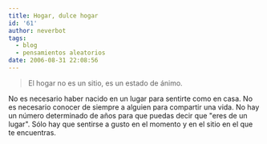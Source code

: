 ```yaml
---
title: Hogar, dulce hogar
id: '61'
author: neverbot
tags:
  - blog
  - pensamientos aleatorios
date: 2006-08-31 22:08:56
---
```


> El hogar no es un sitio, es un estado de ánimo.

No es necesario haber nacido en un lugar para sentirte como en casa. No es necesario conocer de siempre a alguien para compartir una vida. No hay un número determinado de años para que puedas decir que "eres de un lugar". Sólo hay que sentirse a gusto en el momento y en el sitio en el que te encuentras.
